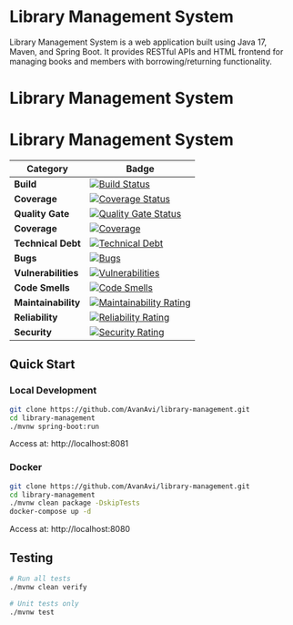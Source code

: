 # Library Management System

Library Management System is a web application built using Java 17, Maven, and Spring Boot. It provides RESTful APIs and HTML frontend for managing books and members with borrowing/returning functionality.

# Library Management System

# Library Management System

| Category | Badge |
|----------|-------|
| **Build** | [![Build Status](https://github.com/AvanAvi/library-management/actions/workflows/maven.yml/badge.svg)](https://github.com/AvanAvi/library-management/actions) |
| **Coverage** | [![Coverage Status](https://coveralls.io/repos/github/AvanAvi/library-management/badge.svg)](https://coveralls.io/github/AvanAvi/library-management) |
| **Quality Gate** | [![Quality Gate Status](https://sonarcloud.io/api/project_badges/measure?project=AvanAvi_library-management&metric=alert_status)](https://sonarcloud.io/summary/new_code?id=AvanAvi_library-management) |
| **Coverage** | [![Coverage](https://sonarcloud.io/api/project_badges/measure?project=AvanAvi_library-management&metric=coverage)](https://sonarcloud.io/summary/new_code?id=AvanAvi_library-management) |
| **Technical Debt** | [![Technical Debt](https://sonarcloud.io/api/project_badges/measure?project=AvanAvi_library-management&metric=sqale_index)](https://sonarcloud.io/summary/new_code?id=AvanAvi_library-management) |
| **Bugs** | [![Bugs](https://sonarcloud.io/api/project_badges/measure?project=AvanAvi_library-management&metric=bugs)](https://sonarcloud.io/summary/new_code?id=AvanAvi_library-management) |
| **Vulnerabilities** | [![Vulnerabilities](https://sonarcloud.io/api/project_badges/measure?project=AvanAvi_library-management&metric=vulnerabilities)](https://sonarcloud.io/summary/new_code?id=AvanAvi_library-management) |
| **Code Smells** | [![Code Smells](https://sonarcloud.io/api/project_badges/measure?project=AvanAvi_library-management&metric=code_smells)](https://sonarcloud.io/summary/new_code?id=AvanAvi_library-management) |
| **Maintainability** | [![Maintainability Rating](https://sonarcloud.io/api/project_badges/measure?project=AvanAvi_library-management&metric=sqale_rating)](https://sonarcloud.io/summary/new_code?id=AvanAvi_library-management) |
| **Reliability** | [![Reliability Rating](https://sonarcloud.io/api/project_badges/measure?project=AvanAvi_library-management&metric=reliability_rating)](https://sonarcloud.io/summary/new_code?id=AvanAvi_library-management) |
| **Security** | [![Security Rating](https://sonarcloud.io/api/project_badges/measure?project=AvanAvi_library-management&metric=security_rating)](https://sonarcloud.io/summary/new_code?id=AvanAvi_library-management) |

## Quick Start

### Local Development
```bash
git clone https://github.com/AvanAvi/library-management.git
cd library-management
./mvnw spring-boot:run
```
Access at: http://localhost:8081

### Docker
```bash
git clone https://github.com/AvanAvi/library-management.git
cd library-management
./mvnw clean package -DskipTests
docker-compose up -d
```
Access at: http://localhost:8080

## Testing

```bash
# Run all tests
./mvnw clean verify

# Unit tests only
./mvnw test
```

